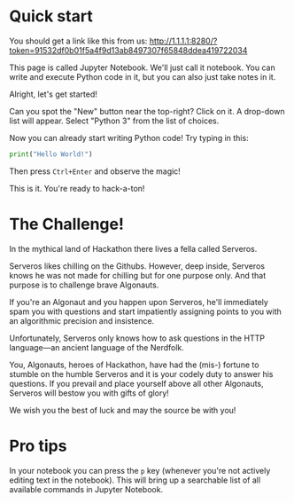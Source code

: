 # Quick start

You should get a link like this from us: http://1.1.1.1:8280/?token=91532df0b01f5a4f9d13ab8497307f65848ddea419722034

This page is called Jupyter Notebook. We'll just call it notebook. You can write and execute Python code in it, but you can also just take notes in it.

Alright, let's get started!

Can you spot the "New" button near the top-right? Click on it. A drop-down list will appear. Select "Python 3" from the list of choices.

Now you can already start writing Python code! Try typing in this:

```python
print("Hello World!")
```

Then press `Ctrl+Enter` and observe the magic!

This is it. You're ready to hack-a-ton!

# The Challenge!

In the mythical land of Hackathon there lives a fella called Serveros.

Serveros likes chilling on the Githubs. However, deep inside, Serveros knows he was not made for chilling but for one purpose only. And that purpose is to challenge brave Algonauts.

If you're an Algonaut and you happen upon Serveros, he'll immediately spam you with questions and start impatiently assigning points to you with an algorithmic precision and insistence.

Unfortunately, Serveros only knows how to ask questions in the HTTP language&mdash;an ancient language of the Nerdfolk.

You, Algonauts, heroes of Hackathon, have had the (mis-) fortune to stumble on the humble Serveros and it is your codely duty to answer his questions. If you prevail and place yourself above all other Algonauts, Serveros will bestow you with gifts of glory!

We wish you the best of luck and may the source be with you!

# Pro tips

In your notebook you can press the `p` key (whenever you're not actively editing text in the notebook). This will bring up a searchable list of all available commands in Jupyter Notebook.